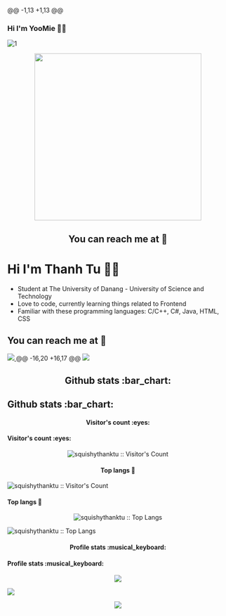 @@ -1,13 +1,13 @@
### Hi I'm YooMie 🐰💫
![1](https://s1.uphinh.org/2021/09/02/701908f6fd0b113b9b493ba689fd0e71.gif)
<p align="center"><img src="https://i.pinimg.com/originals/13/0b/d6/130bd6e30437a7b8cc3179bb08d82e56.gif" height="380px"/></p>

<h2 align="center">You can reach me at 💌</h2>

<p align="center">


# Hi I'm Thanh Tu 🐰💫
<ul>
  <li>Student at The University of Danang - University of Science and Technology</li>
  <li> Love to code, currently learning things related to Frontend</li>
  <li>Familiar with these programming languages: C/C++, C#, Java, HTML, CSS </li>
</ul>

<h2 >You can reach me at 💌</h2>
  <a href="https://www.facebook.com/squishythanktu/">
    <img src="https://user-images.githubusercontent.com/87054146/131863627-c1c4380e-e4d6-43b8-b94c-3f70f6d53b24.png">
  </a>
@@ -16,20 +16,17 @@
    <img src="https://img.shields.io/badge/Instagram-E4405F?style=for-the-badge&logo=instagram&logoColor=white">
  </a>

</p>

<h2 align="center">Github stats :bar_chart:</h2>
<h2>Github stats :bar_chart:</h2>

<h4 align="center">Visitor's count :eyes:</h4>
<h4>Visitor's count :eyes:</h4>

<p align="center"><img src="https://profile-counter.glitch.me/{squishythanktu}/count.svg" alt="squishythanktu :: Visitor's Count" /></p>
<h4 align="center">Top langs 💯</h4>
<p><img src="https://profile-counter.glitch.me/{squishythanktu}/count.svg" alt="squishythanktu :: Visitor's Count" /></p>
<h4>Top langs 💯</h4>

<p align="center"><img src="https://github-readme-stats.vercel.app/api/top-langs/?username=squishythanktu&langs_count=10&theme=tokyonight&layout=compact" alt="squishythanktu :: Top Langs" /></p>
<p><img src="https://github-readme-stats.vercel.app/api/top-langs/?username=squishythanktu&langs_count=10&theme=tokyonight&layout=compact" alt="squishythanktu :: Top Langs"/></p>

<h4 align="center">Profile stats :musical_keyboard:</h4>
<h4>Profile stats :musical_keyboard:</h4>

<p align="center"><img src="https://github-readme-stats.vercel.app/api?username=squishythanktu&theme=tokyonight&show_icons=true" /></p>
<p><img src="https://github-readme-stats.vercel.app/api?username=squishythanktu&theme=tokyonight&show_icons=true" /></p>

<p align="center"><img src="https://i.pinimg.com/originals/8a/e8/26/8ae826dba6a224dba3e49bf045583254.gif"></p>
